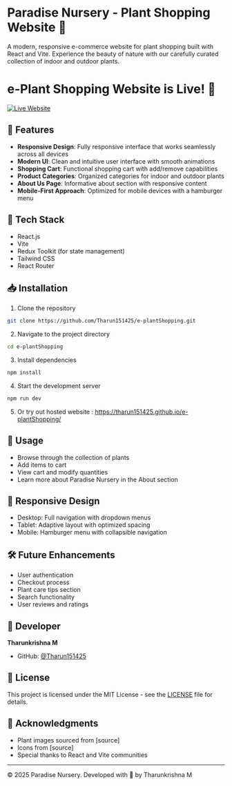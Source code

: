 # Paradise Nursery - Plant Shopping Website 🌿

A modern, responsive e-commerce website for plant shopping built with React and Vite. Experience the beauty of nature with our carefully curated collection of indoor and outdoor plants.

# e-Plant Shopping Website is Live! 🌱

[![Live Website](https://img.shields.io/badge/Live%20Website-Click%20Here-brightgreen?style=for-the-badge&logo=google-chrome)](https://tharun151425.github.io/e-plantShopping/)

## 🌱 Features

- **Responsive Design**: Fully responsive interface that works seamlessly across all devices
- **Modern UI**: Clean and intuitive user interface with smooth animations
- **Shopping Cart**: Functional shopping cart with add/remove capabilities
- **Product Categories**: Organized categories for indoor and outdoor plants
- **About Us Page**: Informative about section with responsive content
- **Mobile-First Approach**: Optimized for mobile devices with a hamburger menu

## 🚀 Tech Stack

- React.js
- Vite
- Redux Toolkit (for state management)
- Tailwind CSS
- React Router

## 📥 Installation

1. Clone the repository
```bash
git clone https://github.com/Tharun151425/e-plantShopping.git
```

2. Navigate to the project directory
```bash
cd e-plantShopping
```

3. Install dependencies
```bash
npm install
```

4. Start the development server
```bash
npm run dev
```

5. Or try out hosted website : https://tharun151425.github.io/e-plantShopping/

## 🎯 Usage

- Browse through the collection of plants
- Add items to cart
- View cart and modify quantities
- Learn more about Paradise Nursery in the About section

## 📱 Responsive Design

- Desktop: Full navigation with dropdown menus
- Tablet: Adaptive layout with optimized spacing
- Mobile: Hamburger menu with collapsible navigation

## 🛠️ Future Enhancements

- User authentication
- Checkout process
- Plant care tips section
- Search functionality
- User reviews and ratings

## 👤 Developer

**Tharunkrishna M**
- GitHub: [@Tharun151425](https://github.com/Tharun151425)

## 📄 License

This project is licensed under the MIT License - see the [LICENSE](LICENSE) file for details.

## 🙏 Acknowledgments

- Plant images sourced from [source]
- Icons from [source]
- Special thanks to React and Vite communities

---
© 2025 Paradise Nursery. Developed with 💚 by Tharunkrishna M
